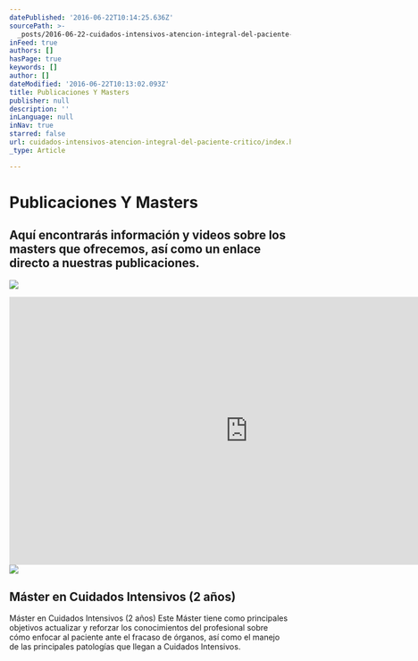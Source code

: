 ```yaml
---
datePublished: '2016-06-22T10:14:25.636Z'
sourcePath: >-
  _posts/2016-06-22-cuidados-intensivos-atencion-integral-del-paciente-critico.md
inFeed: true
authors: []
hasPage: true
keywords: []
author: []
dateModified: '2016-06-22T10:13:02.093Z'
title: Publicaciones Y Masters
publisher: null
description: ''
inLanguage: null
inNav: true
starred: false
url: cuidados-intensivos-atencion-integral-del-paciente-critico/index.html
_type: Article

---
```

# Publicaciones Y Masters

## Aquí encontrarás información y videos sobre los masters que ofrecemos, así como un enlace directo a nuestras publicaciones.
![](https://the-grid-user-content.s3-us-west-2.amazonaws.com/37bc4d5a-bfc9-4e29-9e4f-64559e6f3bae.jpg)

<iframe src="https://cdn.embedly.com/widgets/media.html?src=https%3A%2F%2Fwww.youtube.com%2Fembed%2Fcty8iyOWXe0%3Ffeature%3Doembed&amp;url=http%3A%2F%2Fwww.youtube.com%2Fwatch%3Fv%3Dcty8iyOWXe0&amp;image=https%3A%2F%2Fi.ytimg.com%2Fvi%2Fcty8iyOWXe0%2Fhqdefault.jpg&amp;key=b7d04c9b404c499eba89ee7072e1c4f7&amp;type=text%2Fhtml&amp;schema=youtube" width="854" height="480" scrolling="no" frameborder="0" allowfullscreen="" style=""></iframe>

<article style=""><img src="https://imgflo.herokuapp.com/graph/vahj1ThiexotieMo/f59af72348e96946c46034821d096279/croprotate.jpg?cropheight=3457&amp;cropwidth=5184&amp;degrees=0&amp;input=http%3A%2F%2Fwww.medicapanamericana.com%2Fimages%2Fstories%2Fimagen-metodo.jpg&amp;x=0&amp;y=0" /><h1>Máster en Cuidados Intensivos (2 años)</h1><p>Máster en Cuidados Intensivos (2 años) Este Máster tiene como principales objetivos actualizar y reforzar los conocimientos del profesional sobre cómo enfocar al paciente ante el fracaso de órganos, así como el manejo de las principales patologías que llegan a Cuidados Intensivos.</p></article>